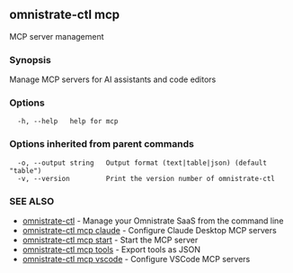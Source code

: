 ## omnistrate-ctl mcp

MCP server management

### Synopsis

Manage MCP servers for AI assistants and code editors

### Options

```
  -h, --help   help for mcp
```

### Options inherited from parent commands

```
  -o, --output string   Output format (text|table|json) (default "table")
  -v, --version         Print the version number of omnistrate-ctl
```

### SEE ALSO

* [omnistrate-ctl](omnistrate-ctl.md)	 - Manage your Omnistrate SaaS from the command line
* [omnistrate-ctl mcp claude](omnistrate-ctl_mcp_claude.md)	 - Configure Claude Desktop MCP servers
* [omnistrate-ctl mcp start](omnistrate-ctl_mcp_start.md)	 - Start the MCP server
* [omnistrate-ctl mcp tools](omnistrate-ctl_mcp_tools.md)	 - Export tools as JSON
* [omnistrate-ctl mcp vscode](omnistrate-ctl_mcp_vscode.md)	 - Configure VSCode MCP servers


